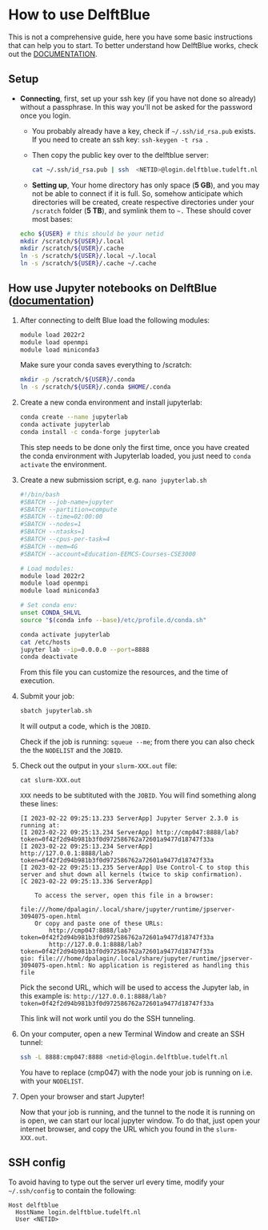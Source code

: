 # How to use DelftBlue

This is not a comprehensive guide, here you have some basic instructions that can help you to start. To better understand how DelftBlue works, check out the [DOCUMENTATION](https://doc.dhpc.tudelft.nl/delftblue/).

## Setup

- **Connecting**, first, set up your ssh key (if you have not done so already) without a passphrase. In this way you'll not be asked for the password once you login.
    - You probably already have a key, check if `~/.ssh/id_rsa.pub` exists. If you need to create an ssh key: `ssh-keygen -t rsa `. 

    - Then copy the public key over to the delftblue server:
        ``` bash
        cat ~/.ssh/id_rsa.pub | ssh  <NETID>@login.delftblue.tudelft.nl 'cat >> .ssh/authorized_keys'
        ```
    
    - **Setting up**, Your home directory has only space (**5 GB**), and you may not be able to connect if it is full. So, somehow anticipate which directories will be created, create respective directories under your `/scratch` folder (**5 TB**), and symlink them to `~.` These should cover most bases:
    ``` bash
    echo ${USER} # this should be your netid
    mkdir /scratch/${USER}/.local
    mkdir /scratch/${USER}/.cache
    ln -s /scratch/${USER}/.local ~/.local
    ln -s /scratch/${USER}/.cache ~/.cache
    ```

## How use Jupyter notebooks on DelftBlue ([documentation](https://doc.dhpc.tudelft.nl/delftblue/howtos/jupyter/))
1. After connecting to delft Blue load the following modules:
    ``` bash
    module load 2022r2
    module load openmpi
    module load miniconda3
    ```
    Make sure your conda saves everything to /scratch:
    ``` bash
    mkdir -p /scratch/${USER}/.conda
    ln -s /scratch/${USER}/.conda $HOME/.conda
    ```

2. Create a new conda environment and install jupyterlab:
    ``` bash
    conda create --name jupyterlab
    conda activate jupyterlab
    conda install -c conda-forge jupyterlab
    ```
    This step needs to be done only the first time, once you have created the conda environment with Jupyterlab loaded, you just need to `conda activate` the environment.

3. Create a new submission script, e.g. `nano jupyterlab.sh`

    ``` bash
    #!/bin/bash
    #SBATCH --job-name=jupyter
    #SBATCH --partition=compute
    #SBATCH --time=02:00:00
    #SBATCH --nodes=1
    #SBATCH --ntasks=1
    #SBATCH --cpus-per-task=4
    #SBATCH --mem=4G
    #SBATCH --account=Education-EEMCS-Courses-CSE3000

    # Load modules:
    module load 2022r2
    module load openmpi
    module load miniconda3

    # Set conda env:
    unset CONDA_SHLVL
    source "$(conda info --base)/etc/profile.d/conda.sh"

    conda activate jupyterlab
    cat /etc/hosts
    jupyter lab --ip=0.0.0.0 --port=8888
    conda deactivate
    ```
    From this file you can customize the resources, and the time of execution.
    
4. Submit your job:
    ``` bash
    sbatch jupyterlab.sh
    ```
    It will output a code, which is the `JOBID`.

    Check if the job is running: `squeue --me`; from there you can also check the the `NODELIST` and the `JOBID`.

5. Check out the output in your `slurm-XXX.out` file:

    `cat slurm-XXX.out`

    `XXX` needs to be subtituted with the `JOBID`. You will find something along these lines:
    ```
    [I 2023-02-22 09:25:13.233 ServerApp] Jupyter Server 2.3.0 is running at:
    [I 2023-02-22 09:25:13.234 ServerApp] http://cmp047:8888/lab?token=0f42f2d94b981b3f0d972586762a72601a9477d18747f33a
    [I 2023-02-22 09:25:13.234 ServerApp]     http://127.0.0.1:8888/lab?token=0f42f2d94b981b3f0d972586762a72601a9477d18747f33a
    [I 2023-02-22 09:25:13.235 ServerApp] Use Control-C to stop this server and shut down all kernels (twice to skip confirmation).
    [C 2023-02-22 09:25:13.336 ServerApp]

        To access the server, open this file in a browser:
            file:///home/dpalagin/.local/share/jupyter/runtime/jpserver-3094075-open.html
        Or copy and paste one of these URLs:
            http://cmp047:8888/lab?token=0f42f2d94b981b3f0d972586762a72601a9477d18747f33a
            http://127.0.0.1:8888/lab?token=0f42f2d94b981b3f0d972586762a72601a9477d18747f33a
    gio: file:///home/dpalagin/.local/share/jupyter/runtime/jpserver-3094075-open.html: No application is registered as handling this file
    ```
    Pick the second URL, which will be used to access the Jupyter lab, in this example is:
    `http://127.0.0.1:8888/lab?token=0f42f2d94b981b3f0d972586762a72601a9477d18747f33a`

    This link will not work until you do the SSH tunneling.

6. On your computer, open a new Terminal Window and create an SSH tunnel:
    ``` bash
    ssh -L 8888:cmp047:8888 <netid>@login.delftblue.tudelft.nl
    ```

    You have to replace (cmp047) with the node your job is running on i.e. with your `NODELIST`. 


7.  Open your browser and start Jupyter!

    Now that your job is running, and the tunnel to the node it is running on is open, we can start our local jupyter window. To do that, just open your internet browser, and copy the URL which you found in the `slurm-XXX.out`. 

## SSH config
To avoid having to type out the server url every time, modify your `~/.ssh/config` to contain the following: 
```
Host delftblue
  HostName login.delftblue.tudelft.nl
  User <NETID>
```
